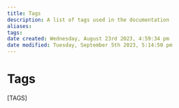 ```yaml
---
title: Tags
description: A list of tags used in the documentation
aliases: 
tags: 
date created: Wednesday, August 23rd 2023, 4:59:34 pm
date modified: Tuesday, September 5th 2023, 5:14:50 pm
---
```

# Tags
[TAGS]